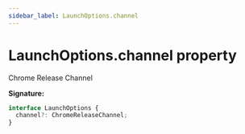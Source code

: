 ```yaml
---
sidebar_label: LaunchOptions.channel
---
```


# LaunchOptions.channel property

Chrome Release Channel

**Signature:**

```typescript
interface LaunchOptions {
  channel?: ChromeReleaseChannel;
}
```
